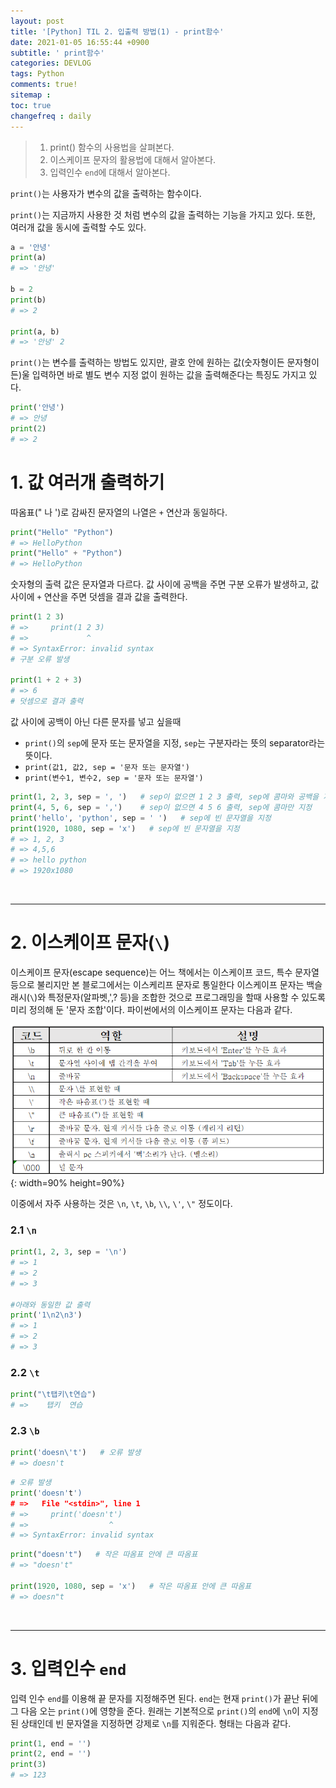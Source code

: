 ```yaml
---
layout: post
title: '[Python] TIL 2. 입출력 방법(1) - print함수'
date: 2021-01-05 16:55:44 +0900
subtitle: ' print함수'
categories: DEVLOG
tags: Python
comments: true!
sitemap :
toc: true
changefreq : daily
---
```


> 1. print() 함수의 사용법을 살펴본다.
> 2. 이스케이프 문자의 활용법에 대해서 알아본다.
> 3. 입력인수 `end`에 대해서 알아본다.

`print()`는 사용자가 변수의 값을 출력하는 함수이다.

`print()`는 지금까지 사용한 것 처럼 변수의 값을 출력하는 기능을 가지고 있다. 또한, 여러개 값을 동시에 출력할 수도 있다.

```python
a = '안녕'
print(a)
# => '안녕'

b = 2
print(b)
# => 2

print(a, b)
# => '안녕' 2
```

`print()`는 변수를 출력하는 방법도 있지만, 괄호 안에 원하는 값(숫자형이든 문자형이든)울 입력하면 바로 별도 변수 지정 없이 원하는 값을 출력해준다는 특징도 가지고 있다.

```python
print('안녕')
# => 안녕
print(2)
# => 2
```



# 1. 값 여러개 출력하기

따옴표(" 나 ')로 감싸진 문자열의 나열은 `+` 연산과 동일하다.

```python
print("Hello" "Python")
# => HelloPython
print("Hello" + "Python")
# => HelloPython
```

숫자형의 출력 값은 문자열과 다르다. 값 사이에 공백을 주면 구분 오류가 발생하고, 값 사이에 `+` 연산을 주면 덧셈을 결과 값을 출력한다. 

```python
print(1 2 3)
# =>     print(1 2 3)
# =>             ^
# => SyntaxError: invalid syntax 
# 구분 오류 발생

print(1 + 2 + 3)
# => 6
# 덧셈으로 결과 출력
```

값 사이에 공백이 아닌 다른 문자를 넣고 싶을때 

- `print()`의 `sep`에 문자 또는 문자열을 지정, `sep`는 구분자라는 뜻의 separator라는 뜻이다.
- `print(값1, 값2, sep = '문자 또는 문자열')`
- `print(변수1, 변수2, sep = '문자 또는 문자열')`

``` python
print(1, 2, 3, sep = ', ')   # sep이 없으면 1 2 3 출력, sep에 콤마와 공백을 지정
print(4, 5, 6, sep = ',')    # sep이 없으면 4 5 6 출력, sep에 콤마만 지정
print('hello', 'python', sep = ' ')   # sep에 빈 문자열을 지정
print(1920, 1080, sep = 'x')   # sep에 빈 문자열을 지정
# => 1, 2, 3
# => 4,5,6
# => hello python
# => 1920x1080
```

<br>

***

# 2. 이스케이프 문자(`\`)

  이스케이프 문자(escape sequence)는 어느 책에서는 이스케이프 코드, 특수 문자열 등으로 불리지만 본 블로그에서는 이스케리프 문자로 통일한다 이스케이프 문자는 백슬래시(`\`)와 특정문자(알파벳,',? 등)을 조합한 것으로 프로그래밍을 할때 사용할 수 있도록 미리 정의해 둔 '문자 조합'이다. 파이썬에서의 이스케이프 문자는 다음과 같다.

![title](/assets/img/DEVLOG/Python/TIL2/2021-01-05-Python-TIL2-1.png){: width=90% height=90%}

이중에서 자주 사용하는 것은 `\n`, `\t`, `\b`, `\\`, `\'`, `\"` 정도이다. 

###     2.1 `\n`

```python
print(1, 2, 3, sep = '\n')
# => 1
# => 2
# => 3

#아래와 동일한 값 출력
print('1\n2\n3')
# => 1
# => 2
# => 3
```

###     2.2 `\t`

```python
print("\t탭키\t연습")
# =>	탭키	연습
```

###     2.3 `\b`

```python
print('doesn\'t')   # 오류 발생
# => doesn't
```

```python
# 오류 발생
print('doesn't')   
# =>   File "<stdin>", line 1
# =>     print('doesn't')
# =>                  ^
# => SyntaxError: invalid syntax
```

```python
print("doesn't")   # 작은 따옴표 안에 큰 따옴표
# => "doesn't"

print(1920, 1080, sep = 'x')   # 작은 따옴표 안에 큰 따옴표
# => doesn"t
```

<br>

***

# 3. 입력인수 `end`

입력 인수 `end`를 이용해 끝 문자를 지정해주면 된다. `end`는 현재 `print()`가 끝난 뒤에 그 다음 오는 `print()`에 영향을 준다. 원래는 기본적으로 `print()`의 `end`에 `\n`이 지정된 상태인데 빈 문자열을 지정하면 강제로 `\n`를 지워준다. 형태는 다음과 같다.

```python
print(1, end = '')
print(2, end = '')
print(3)
# => 123
```